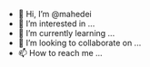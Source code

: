 - 👋 Hi, I’m @mahedei
- 👀 I’m interested in ...
- 🌱 I’m currently learning ...
- 💞️ I’m looking to collaborate on ...
- 📫 How to reach me ...

<!---
mahedei/mahedei is a ✨ special ✨ repository because its `README.md` (this file) appears on your GitHub profile.
You can click the Preview link to take a look at your changes.
--->
